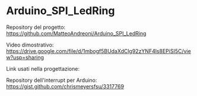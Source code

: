 # Arduino_SPI_LedRing






Repository del progetto: https://github.com/MatteoAndreoni/Arduino_SPI_LedRing






Video dimostrativo: https://drive.google.com/file/d/1mbogf5BUdaXdClg92zYNF4ls8EPiSI5C/view?usp=sharing






Link usati nella progettazione:

Repository dell'interrupt per Arduino: https://gist.github.com/chrismeyersfsu/3317769
